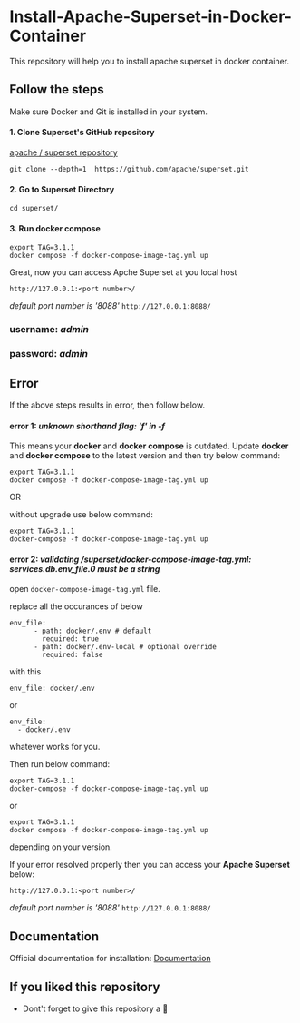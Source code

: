 # Install-Apache-Superset-in-Docker-Container
This repository will help you to install apache superset in docker container.

## Follow the steps

Make sure Docker and Git is installed in your system.

 #### 1. Clone Superset's GitHub repository

 [apache / superset repository](https://github.com/apache/superset)

 ```
 git clone --depth=1  https://github.com/apache/superset.git

 ```

#### 2. Go to Superset Directory

```
cd superset/
```

#### 3. Run docker compose
```
export TAG=3.1.1
docker compose -f docker-compose-image-tag.yml up
```
Great, now you can access Apche Superset at you local host
```
http://127.0.0.1:<port number>/
```
*default port number is '8088'* ``` http://127.0.0.1:8088/ ```

### username: *admin*

### password: *admin*

## Error

If the above steps results in error, then follow below.

#### error 1: *unknown shorthand flag: 'f' in -f*

This means your **docker** and **docker compose** is outdated. Update **docker** and **docker compose** to the latest version and then try below command:

```
export TAG=3.1.1
docker compose -f docker-compose-image-tag.yml up
```
OR

without upgrade use below command:

```
export TAG=3.1.1
docker-compose -f docker-compose-image-tag.yml up
```

#### error 2: *validating /superset/docker-compose-image-tag.yml: services.db.env_file.0 must be a string*

open ``` docker-compose-image-tag.yml ``` file.

replace all the occurances of below

```
env_file:
      - path: docker/.env # default
        required: true
      - path: docker/.env-local # optional override
        required: false
```
with this

```
env_file: docker/.env 
```
or 
```
env_file:
  - docker/.env
```
whatever works for you.

Then run below command:
```
export TAG=3.1.1
docker-compose -f docker-compose-image-tag.yml up
```
or
```
export TAG=3.1.1
docker compose -f docker-compose-image-tag.yml up
```
depending on your version.


If your error resolved properly then you can access your **Apache Superset** below:

```
http://127.0.0.1:<port number>/
```
*default port number is '8088'* ``` http://127.0.0.1:8088/ ```


## Documentation
Official documentation for installation: 
[Documentation](https://superset.apache.org/docs/installation/docker-compose/)

## If you liked this repository

* Dont't forget to give this repository a 🌟
